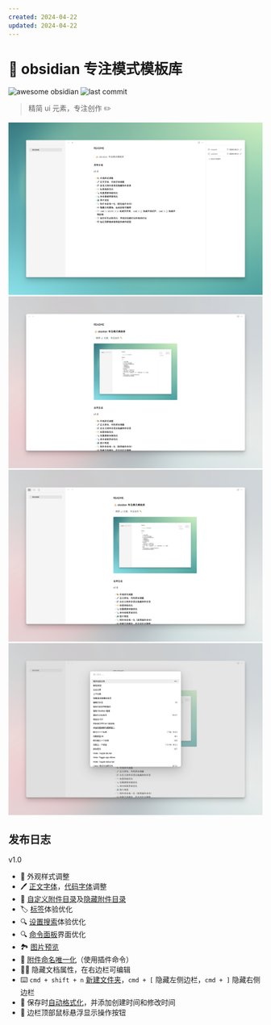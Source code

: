 ```yaml
---
created: 2024-04-22
updated: 2024-04-22
---
```


#  🧘 obsidian 专注模式模板库

![awesome obsidian](https://img.shields.io/badge/awesome%20obsidian-7C3AED) ![last commit](https://badgen.net/github/last-commit/linqing24/obsidian-focus-mode-template)

> 精简 ui 元素，专注创作 ✏️

![](assets/README/image-20240422190825866.png)
![](assets/README/image-20240422195913285.png)
![](assets/README/image-20240422195952141.png)
![](assets/README/image-20240422195958096.png)

## 发布日志

v1.0

- 🎨 外观样式调整
- 🖊️ [正文字体](https://github.com/lxgw/LxgwWenKai-Screen)，[代码字体](https://github.com/tonsky/FiraCode)调整
- 📁 [自定义附件目录](https://github.com/RainCat1998/obsidian-custom-attachment-location)及[隐藏附件目录](https://github.com/JonasDoesThings/obsidian-hide-folders)
- 🏷️ [标签](https://github.com/pjeby/tag-wrangler)体验优化
- 🔍 [设置搜索](https://github.com/javalent/settings-search)体验优化
- 🔍 [命令面板](https://github.com/AlexBieg/obsidian-better-command-palette)界面优化
- 🏞️ [图片预览](https://github.com/sissilab/obsidian-image-toolkit)
- 📎 [附件命名唯一化](https://github.com/dy-sh/obsidian-unique-attachments)（使用插件命令）
- 🏳️‍🌈 隐藏文档属性，在右边栏可编辑
- ⌨️ `cmd + shift + n` [新建文件夹](https://github.com/Taitava/obsidian-shellcommands)，`cmd + [` 隐藏左侧边栏，`cmd + ]` 隐藏右侧边栏
- 📄 保存时[自动格式化](https://github.com/platers/obsidian-linter)，并添加创建时间和修改时间
- 🔘 边栏顶部鼠标悬浮显示操作按钮
